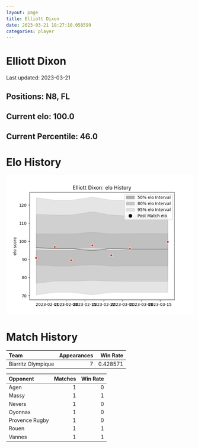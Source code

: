```yaml
---  
layout: page  
title: Elliott Dixon  
date: 2023-03-21 18:27:10.058599  
categories: player  
---
```

# Elliott Dixon


Last updated: 2023-03-21
## Positions: N8, FL

## Current elo: 100.0

## Current Percentile: 46.0

# Elo History


![elo history](history_ElliottDixon.png)
# Match History


| Team               |   Appearances |   Win Rate |
|:-------------------|--------------:|-----------:|
| Biarritz Olympique |             7 |   0.428571 |

| Opponent       |   Matches |   Win Rate |
|:---------------|----------:|-----------:|
| Agen           |         1 |          0 |
| Massy          |         1 |          1 |
| Nevers         |         1 |          0 |
| Oyonnax        |         1 |          0 |
| Provence Rugby |         1 |          0 |
| Rouen          |         1 |          1 |
| Vannes         |         1 |          1 |